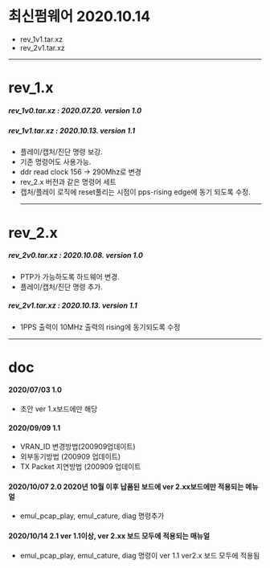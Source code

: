 # 최신펌웨어 2020.10.14
- rev_1v1.tar.xz
- rev_2v1.tar.xz
***

# rev_1.x  
##### rev_1v0.tar.xz : 2020.07.20. version 1.0     
##### rev_1v1.tar.xz : 2020.10.13. version 1.1    
- 플레이/캡처/진단 명령 보강.  
- 기존 명령어도 사용가능.  
- ddr read clock 156 -> 290Mhz로 변경  
- rev_2.x 버전과 같은 명령어 세트  
- 캡처/플레이 로직에 reset풀리는 시점이 pps-rising edge에 동기 되도록 수정. 
  ***
  
# rev_2.x  
##### rev_2v0.tar.xz : 2020.10.08. version 1.0    
- PTP가 가능하도록 하드웨어 변경.  
- 플레이/캡처/진단 명령 추가.  
##### rev_2v1.tar.xz : 2020.10.13. version 1.1    
- 1PPS 출력이 10MHz 출력의 rising에 동기되도록 수정
***

# doc
#### 2020/07/03	1.0	
- 초안 ver 1.x보드에만 해당  
#### 2020/09/09	1.1	  
- VRAN_ID 변경방법(200909업데이트)  
- 외부동기방법 (200909 업데이트)  
- TX Packet 지연방법 (200909 업데이트  
#### 2020/10/07	2.0	2020년 10월 이후 납품된 보드에 ver 2.xx보드에만 적용되는 메뉴얼  
- emul_pcap_play, emul_cature, diag 명령추가  
#### 2020/10/14	2.1	ver 1.1이상,  ver 2.xx 보드 모두에 적용되는 매뉴얼  
- emul_pcap_play, emul_cature, diag 명령이 ver 1.1 ver2.x 보드 모두에 적용됨  
